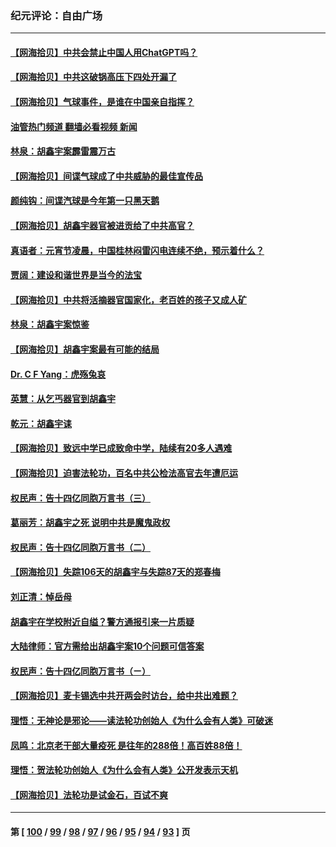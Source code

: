 ### 纪元评论：自由广场
---
#### [【网海拾贝】中共会禁止中国人用ChatGPT吗？](../../pages/nsc993/n13927568.md?02130330) 
#### [【网海拾贝】中共这破锅高压下四处开漏了](../../pages/nsc993/n13926953.md?02130330) 
#### [【网海拾贝】气球事件，是谁在中国亲自指挥？](../../pages/nsc993/n13926256.md?02130330) 
#### [油管热门频道 翻墙必看视频 新闻](ok?02130330)
#### [林泉：胡鑫宇案霹雷震万古](../../pages/nsc993/n13926283.md?02130330) 
#### [【网海拾贝】间谍气球成了中共威胁的最佳宣传品](../../pages/nsc993/n13925216.md?02130330) 
#### [颜纯钩：间谍汽球是今年第一只黑天鹅](../../pages/nsc993/n13925162.md?02130330) 
#### [【网海拾贝】胡鑫宇器官被进贡给了中共高官？](../../pages/nsc993/n13923771.md?02130330) 
#### [真语者：元宵节凌晨，中国桂林闷雷闪电连续不绝，预示着什么？](../../pages/nsc993/n13923798.md?02130330) 
#### [贾阔：建设和谐世界是当今的法宝](../../pages/nsc993/n13923637.md?02130330) 
#### [【网海拾贝】中共将活摘器官国家化，老百姓的孩子又成人矿](../../pages/nsc993/n13923593.md?02130330) 
#### [林泉：胡鑫宇案惊鉴](../../pages/nsc993/n13922995.md?02130330) 
#### [【网海拾贝】胡鑫宇案最有可能的结局](../../pages/nsc993/n13922327.md?02130330) 
#### [Dr. C F Yang：虎殇兔哀](../../pages/nsc993/n13922352.md?02130330) 
#### [英慧：从乞丐器官到胡鑫宇](../../pages/nsc993/n13922344.md?02130330) 
#### [乾元：胡鑫宇诔](../../pages/nsc993/n13922017.md?02130330) 
#### [【网海拾贝】致远中学已成致命中学，陆续有20多人遇难](../../pages/nsc993/n13921434.md?02130330) 
#### [【网海拾贝】迫害法轮功，百名中共公检法高官去年遭厄运](../../pages/nsc993/n13920823.md?02130330) 
#### [权民声：告十四亿同胞万言书（三）](../../pages/nsc993/n13919505.md?02130330) 
#### [葛丽芳：胡鑫宇之死 说明中共是魔鬼政权](../../pages/nsc993/n13920681.md?02130330) 
#### [权民声：告十四亿同胞万言书（二）](../../pages/nsc993/n13919417.md?02130330) 
#### [【网海拾贝】失踪106天的胡鑫宇与失踪87天的郑春梅](../../pages/nsc993/n13919920.md?02130330) 
#### [刘正清：悼岳母](../../pages/nsc993/n13919896.md?02130330) 
#### [胡鑫宇在学校附近自缢？警方通报引来一片质疑](../../pages/nsc993/n13919412.md?02130330) 
#### [大陆律师：官方需给出胡鑫宇案10个问题可信答案](../../pages/nsc993/n13919377.md?02130330) 
#### [权民声：告十四亿同胞万言书（ㄧ）](../../pages/nsc993/n13919302.md?02130330) 
#### [【网海拾贝】麦卡锡选中共开两会时访台，给中共出难题？](../../pages/nsc993/n13919276.md?02130330) 
#### [理悟：无神论是邪论——读法轮功创始人《为什么会有人类》可破迷](../../pages/nsc993/n13919115.md?02130330) 
#### [凤鸣：北京老干部大量疫死 是往年的288倍！高百姓88倍！](../../pages/nsc993/n13919072.md?02130330) 
#### [理悟：贺法轮功创始人《为什么会有人类》公开发表示天机](../../pages/nsc993/n13919000.md?02130330) 
#### [【网海拾贝】法轮功是试金石，百试不爽](../../pages/nsc993/n13918078.md?02130330) 

---
#### 第 [ [100](./100.md?02130330) / [99](./99.md?02130330) / [98](./98.md?02130330) / [97](./97.md?02130330) / [96](./96.md?02130330) / [95](./95.md?02130330) / [94](./94.md?02130330) / [93](./93.md?02130330) ] 页
